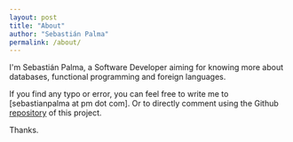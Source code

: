 ```yaml
---
layout: post
title: "About"
author: "Sebastián Palma"
permalink: /about/
---
```


I'm Sebastián Palma, a Software Developer aiming for knowing more about databases, functional programming and foreign languages.

If you find any typo or error, you can feel free to write me to [sebastianpalma at pm dot com]. Or to directly comment using the Github [repository](https://github.com/sebastian-palma/sebastian-palma.github.io) of this project.

Thanks.
